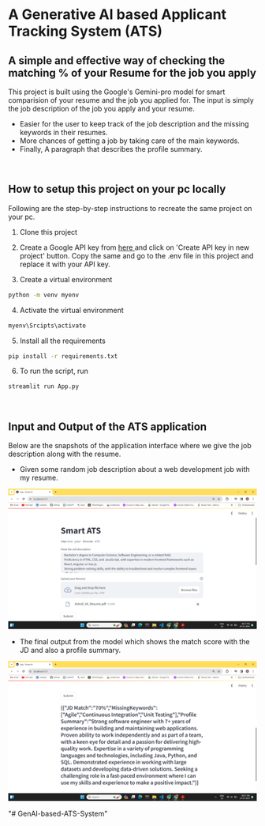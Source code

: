# A Generative AI based Applicant Tracking System (ATS)

## A simple and effective way of checking the matching % of your Resume for the job you apply

This project is built using the Google's Gemini-pro model for smart comparision of your resume and the job you applied for.
The input is simply the job description of the job you apply and your resume. 


* Easier for the user to keep track of the job description and the missing keywords in their resumes.
* More chances of getting a job by taking care of the main keywords.
* Finally, A paragraph that describes the profile summary.




<br>

## How to setup this project on your pc locally

Following are the step-by-step instructions to recreate the same project on your pc.

1. Clone this project

2. Create a Google API key from <a href = "https://makersuite.google.com/app/apikey"> here </a> and click on 'Create API key in new project' 
button. Copy the same and go to the .env file in this project and replace it with your API key.

3. Create a virtual environment
```bash
python -m venv myenv 
```

4. Activate the virtual environment
```bash
myenv\Srcipts\activate 
```


5. Install all the requirements
```bash
pip install -r requirements.txt
```

6. To run the script, run 
```bash 
streamlit run App.py
```





<br>

## Input and Output of the ATS application

Below are the snapshots of the application interface where we give the job description along with the resume.

* Given some random job description about a web development job with my resume.

<img src = 'Images/Input.png' style = 'width:75%, height: 65%'>


* The final output from the model which shows the match score with the JD and also a profile summary.

<img src = 'Images/Output.png' style = "width:85%, height: 80%">


"# GenAI-based-ATS-System" 
